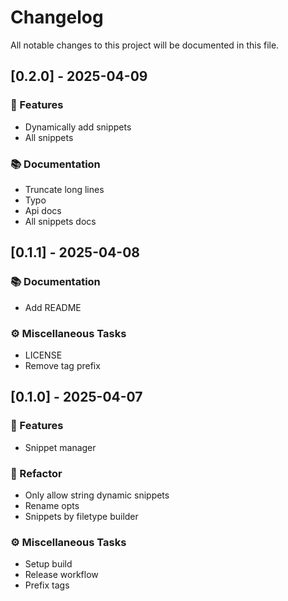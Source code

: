# Changelog

All notable changes to this project will be documented in this file.

## [0.2.0] - 2025-04-09

### 🚀 Features

- Dynamically add snippets
- All snippets

### 📚 Documentation

- Truncate long lines
- Typo
- Api docs
- All snippets docs

## [0.1.1] - 2025-04-08

### 📚 Documentation

- Add README

### ⚙️ Miscellaneous Tasks

- LICENSE
- Remove tag prefix

## [0.1.0] - 2025-04-07

### 🚀 Features

- Snippet manager

### 🚜 Refactor

- Only allow string dynamic snippets
- Rename opts
- Snippets by filetype builder

### ⚙️ Miscellaneous Tasks

- Setup build
- Release workflow
- Prefix tags

<!-- generated by git-cliff -->
